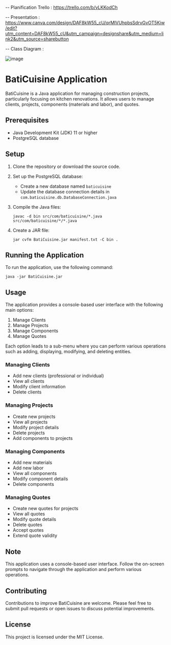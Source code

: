 -- Planification Trello : https://trello.com/b/vLKKodCh

-- Presentation : https://www.canva.com/design/DAF8kW55_cU/qrMlVUhpbsSdrvGvOT5Kiw/edit?utm_content=DAF8kW55_cU&utm_campaign=designshare&utm_medium=link2&utm_source=sharebutton

-- Class Diagram : 

![image](https://github.com/user-attachments/assets/965df1b0-a095-443c-8ebe-669a9edd98f2)


# BatiCuisine Application

BatiCuisine is a Java application for managing construction projects, particularly focusing on kitchen renovations. It allows users to manage clients, projects, components (materials and labor), and quotes.

## Prerequisites

- Java Development Kit (JDK) 11 or higher
- PostgreSQL database

## Setup

1. Clone the repository or download the source code.

2. Set up the PostgreSQL database:
   - Create a new database named `baticuisine`
   - Update the database connection details in `com.baticuisine.db.DatabaseConnection.java`

3. Compile the Java files:
   ```
   javac -d bin src/com/baticuisine/*.java src/com/baticuisine/*/*.java
   ```

4. Create a JAR file:
   ```
   jar cvfm BatiCuisine.jar manifest.txt -C bin .
   ```

## Running the Application

To run the application, use the following command:

```
java -jar BatiCuisine.jar
```

## Usage

The application provides a console-based user interface with the following main options:

1. Manage Clients
2. Manage Projects
3. Manage Components
4. Manage Quotes

Each option leads to a sub-menu where you can perform various operations such as adding, displaying, modifying, and deleting entities.

### Managing Clients

- Add new clients (professional or individual)
- View all clients
- Modify client information
- Delete clients

### Managing Projects

- Create new projects
- View all projects
- Modify project details
- Delete projects
- Add components to projects

### Managing Components

- Add new materials
- Add new labor
- View all components
- Modify component details
- Delete components

### Managing Quotes

- Create new quotes for projects
- View all quotes
- Modify quote details
- Delete quotes
- Accept quotes
- Extend quote validity

## Note

This application uses a console-based user interface. Follow the on-screen prompts to navigate through the application and perform various operations.

## Contributing

Contributions to improve BatiCuisine are welcome. Please feel free to submit pull requests or open issues to discuss potential improvements.

## License

This project is licensed under the MIT License.
